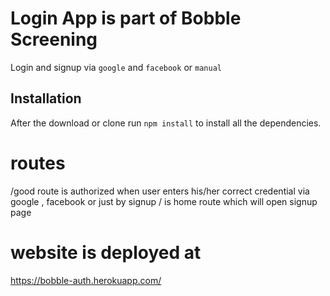 # Login App is part of Bobble Screening

Login and signup via `google` and `facebook` or `manual`


## Installation 
After the download or clone run `npm install`  to install all the dependencies.

# routes
/good route is authorized when user enters his/her correct credential via google , facebook or just by signup
/ is home route which will open signup page


# website is deployed at 
https://bobble-auth.herokuapp.com/